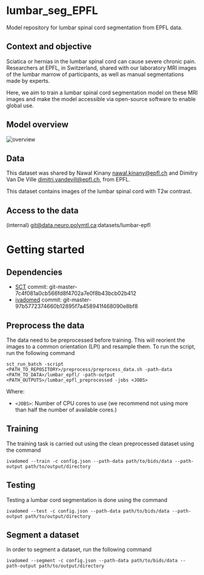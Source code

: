 # lumbar_seg_EPFL
Model repository for lumbar spinal cord segmentation from EPFL data.

## Context and objective
Sciatica or hernias in the lumbar spinal cord can cause severe chronic pain. Researchers at EPFL, in Switzerland, shared with our laboratory MRI images of the lumbar marrow of participants, as well as manual segmentations made by experts.

Here, we aim to train a lumbar spinal cord segmentation model on these MRI images and make the model accessible via open-source software to enable global use.

## Model overview
![overview](https://github.com/ivadomed/lumbar_seg_EPFL/releases/download/r20220411/model_overview.png)

## Data
This dataset was shared by Nawal Kinany <nawal.kinany@epfl.ch> and Dimitry Van De Ville <dimitri.vandevill@epfl.ch>, from EPFL.

This dataset contains images of the lumbar spinal cord with T2w contrast.

## Access to the data
(internal)
git@data.neuro.polymtl.ca:datasets/lumbar-epfl

# Getting started

## Dependencies
- [SCT](https://spinalcordtoolbox.com/) commit: git-master-7c4f081a0cb566fd8f4702a7e0f8b43bcb02b412
- [ivadomed](https://ivadomed.org) commit: git-master-97b5772374660b12895f7a458941f468090e8bf8

## Preprocess the data
The data need to be preprocessed before training. This will reorient the images to a common orientation (LPI) and resample them. To run the script, run the following command

  ```
  sct_run_batch -script <PATH_TO_REPOSITORY>/preprocess/preprocess_data.sh -path-data <PATH_TO_DATA>/lumbar_epfl/ -path-output <PATH_OUTPUTS>/lumbar_epfl_preprocessed -jobs <JOBS>
  ```

Where:
- `<JOBS>`: Number of CPU cores to use (we recommend not using more than half the number of available cores.)


## Training

The training task is carried out using the clean preprocessed dataset using the command
  ```
  ivadomed --train -c config.json --path-data path/to/bids/data --path-output path/to/output/directory
  ```
## Testing 
Testing a lumbar cord segmentation is done using the command

```
ivadomed --test -c config.json --path-data path/to/bids/data --path-output path/to/output/directory
```

## Segment a dataset
In order to segment a dataset, run the following command

```
ivadomed --segment -c config.json --path-data path/to/bids/data --path-output path/to/output/directory
```
